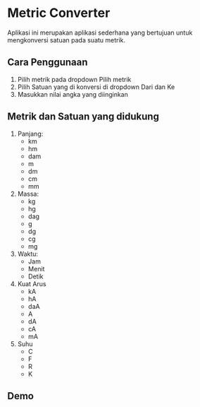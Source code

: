 # Metric Converter
Aplikasi ini merupakan aplikasi sederhana yang bertujuan untuk mengkonversi 
satuan pada suatu metrik.

## Cara Penggunaan
1. Pilih metrik pada dropdown Pilih metrik
2. Pilih Satuan yang di konversi di dropdown Dari dan Ke
3. Masukkan nilai angka yang diinginkan
## Metrik dan Satuan yang didukung
1. Panjang:
    - km
    - hm
    - dam
    - m
    - dm
    - cm
    - mm
2. Massa:
    - kg
    - hg
    - dag
    - g
    - dg
    - cg
    - mg
3. Waktu:
    - Jam
    - Menit
    - Detik
4. Kuat Arus
    - kA
    - hA
    - daA
    - A
    - dA
    - cA
    - mA
5. Suhu
    - C
    - F
    - R
    - K

## Demo